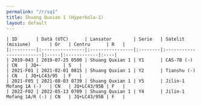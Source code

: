 ```yaml
---
permalink: "/r/sq1"
title: Shuang Quxian 1 (Hyperbola-1)
layout: default
---
```


    | ID       | Dată (UTC)      | Lansator        | Serie   | Satelit (misiune)       | Or   | Centru      | R   |
    |:---------|:----------------|:----------------|:--------|:------------------------|:-----|:------------|:----|
    | 2019-043 | 2019-07-25 0500 | Shuang Quxian 1 | Y1      | CAS-7B (-)              | CN   | JQ+-        | S   |
    | 2021-F01 | 2021-02-01 0815 | Shuang Quxian 1 | Y2      | Tianshu (-)             | CN   | JQ+LC43/95  | F   |
    | 2021-F05 | 2021-08-03 0739 | Shuang Quxian 1 | Y5      | Jilin-1 Mofang 1A (-)   | CN   | JQ+LC43/95B | F   |
    | 2022-F02 | 2022-05-13 0709 | Shuang Quxian 1 | Y4      | Jilin-1 Mofang 1A/R (-) | CN   | JQ+LC43/95B | F   |

